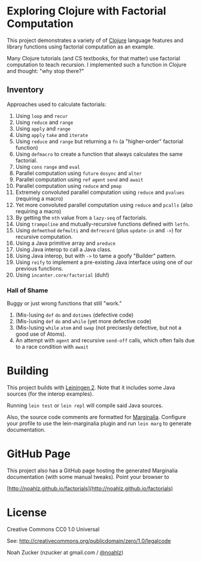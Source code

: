 # Exploring Clojure with Factorial Computation

This project demonstrates a variety of of [Clojure](http://clojure.org) language features
and library functions using factorial computation as an example.

Many Clojure tutorials (and CS textbooks, for that matter) use
factorial computation to teach recursion.  I implemented such a
function in Clojure and thought: "why stop there?"

## Inventory

Approaches used to calculate factorials:

1. Using `loop` and `recur`
1. Using `reduce` and `range`
1. Using `apply` and `range`
1. Using `apply` `take` and `iterate`
1. Using `reduce` and `range` but returning a `fn` (a "higher-order" factorial function)
1. Using `defmacro` to create a function that always calculates the same factorial.
1. Using `cons` `range` and `eval`
1. Parallel computation using `future` `dosync` and `alter`
1. Parallel computation using `ref` `agent` `send` and `await`
1. Parallel computation using `reduce` and `pmap`
1. Extremely convoluted parallel computation using `reduce` and `pvalues` (requiring a macro)
1. Yet more convoluted parallel computation using `reduce` and `pcalls` (also requiring a macro)
1. By getting the `nth` value from a `lazy-seq` of factorials.
1. Using `trampoline` and mutually-recursive functions defined with `letfn`.
1. Using `defmethod` `defmulti` and `defrecord` (plus `update-in` and `->`) for recursive computation.
1. Using a Java primitive array and `areduce`
1. Using Java interop to call a Java class.
1. Using Java interop, but with `->` to tame a goofy "Builder" pattern.
1. Using `reify` to implement a pre-existing Java interface using one of our previous functions.
1. Using `incanter.core/factorial` (duh!)

### Hall of Shame

Buggy or just wrong functions that still "work."

1. (Mis-)using `def` `do` and `dotimes` (defective code)
1. (Mis-)using `def` `do` and `while` (yet more defective code)
1. (Mis-)using `while` `atom` and `swap` (not precisesly defective, but not a good use of Atoms).
1. An attempt with `agent` and recursive `send-off` calls, which often fails due to a race condition with `await`

# Building

This project builds with [Leiningen 2](https://github.com/technomancy/leiningen). Note that it includes some Java sources (for the interop examples).

Running `lein test` or `lein repl` will compile said Java sources.

Also, the source code comments are formatted for [Marginalia](http://fogus.me/fun/marginalia/). Configure your
profile to use the lein-marginalia plugin and run `lein marg` to generate documentation.

# GitHub Page

This project also has a GitHub page hosting the generated Marginalia documentation (with some
manual tweaks). Point your browser to

[http://noahlz.github.io/factorials](http://noahlz.github.io/factorials)

# License

Creative Commons CC0 1.0 Universal 

See: http://creativecommons.org/publicdomain/zero/1.0/legalcode

Noah Zucker (nzucker at gmail.com / [@noahlz](http://twitter.com/noahlz))

